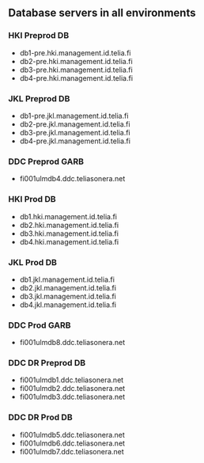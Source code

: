 ## Database servers in all environments

### HKI Preprod DB

* db1-pre.hki.management.id.telia.fi
* db2-pre.hki.management.id.telia.fi
* db3-pre.hki.management.id.telia.fi
* db4-pre.hki.management.id.telia.fi

### JKL Preprod DB

* db1-pre.jkl.management.id.telia.fi
* db2-pre.jkl.management.id.telia.fi
* db3-pre.jkl.management.id.telia.fi
* db4-pre.jkl.management.id.telia.fi

### DDC Preprod GARB

* fi001ulmdb4.ddc.teliasonera.net

### HKI Prod DB

* db1.hki.management.id.telia.fi
* db2.hki.management.id.telia.fi
* db3.hki.management.id.telia.fi
* db4.hki.management.id.telia.fi

### JKL Prod DB

* db1.jkl.management.id.telia.fi
* db2.jkl.management.id.telia.fi
* db3.jkl.management.id.telia.fi
* db4.jkl.management.id.telia.fi

### DDC Prod GARB

* fi001ulmdb8.ddc.teliasonera.net

### DDC DR Preprod DB

* fi001ulmdb1.ddc.teliasonera.net
* fi001ulmdb2.ddc.teliasonera.net
* fi001ulmdb3.ddc.teliasonera.net

### DDC DR Prod DB

* fi001ulmdb5.ddc.teliasonera.net
* fi001ulmdb6.ddc.teliasonera.net
* fi001ulmdb7.ddc.teliasonera.net

